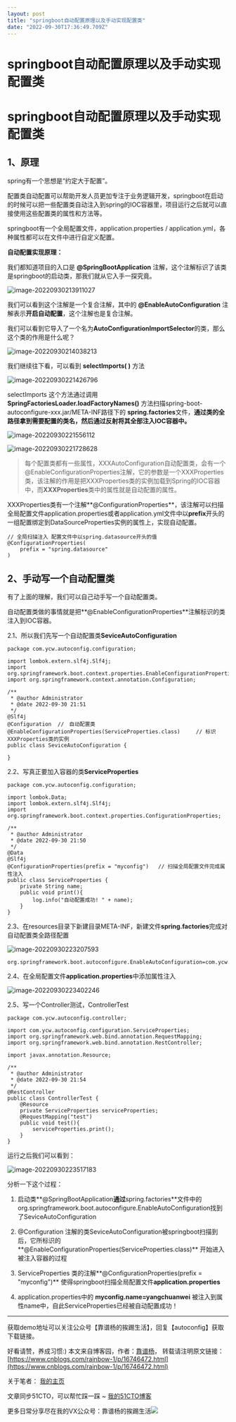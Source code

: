 ```yaml
---
layout: post
title: "springboot自动配置原理以及手动实现配置类"
date: "2022-09-30T17:36:49.709Z"
---
```

springboot自动配置原理以及手动实现配置类
=========================

springboot自动配置原理以及手动实现配置类
=========================

1、原理
----

spring有一个思想是“约定大于配置”。

配置类自动配置可以帮助开发人员更加专注于业务逻辑开发，springboot在启动的时候可以把一些配置类自动注入到spring的IOC容器里，项目运行之后就可以直接使用这些配置类的属性和方法等。

springboot有一个全局配置文件，application.properties / application.yml，各种属性都可以在文件中进行自定义配置。

**自动配置实现原理：**

我们都知道项目的入口是 **@SpringBootApplication** 注解，这个注解标识了该类是springboot的启动类，那我们就从它入手一探究竟。

![image-20220930213911027](https://raw.githubusercontent.com/SAH01/wordpress-img/master/imgs/image-20220930213911027.png)

我们可以看到这个注解是一个复合注解，其中的 **@EnableAutoConfiguration** 注解表示**开启自动配置**，这个注解也是复合注解。

我们可以看到它导入了一个名为**AutoConfigurationImportSelector**的类，那么这个类的作用是什么呢？

![image-20220930214038213](https://raw.githubusercontent.com/SAH01/wordpress-img/master/imgs/image-20220930214038213.png)

我们继续往下看，可以看到 **selectImports( )** 方法

![image-20220930221426796](https://raw.githubusercontent.com/SAH01/wordpress-img/master/imgs/image-20220930221426796.png)

selectImports 这个方法通过调用 **SpringFactoriesLoader.loadFactoryNames()** 方法扫描spring-boot-autoconfigure-xxx.jar/META-INF路径下的 **spring.factories**文件，**通过类的全路径拿到需要配置的类名，然后通过反射将其全部注入IOC容器中。**

![image-20220930221556112](https://raw.githubusercontent.com/SAH01/wordpress-img/master/imgs/image-20220930221556112.png)

![image-20220930221728628](https://raw.githubusercontent.com/SAH01/wordpress-img/master/imgs/image-20220930221728628.png)

> 每个配置类都有一些属性，XXXAutoConfiguration自动配置类，会有一个@EnableConfigurationProperties注解，它的参数是一个XXXProperties类，该注解的作用是把XXXProperties类的实例加载到Spring的IOC容器中，而**XXXProperties**类中的属性就是自动配置的属性。

XXXProperties类有一个注解**@ConfigurationProperties**，该注解可以扫描全局配置文件application.properties或者application.yml文件中以**prefix**开头的一组配置绑定到DataSourceProperties实例的属性上，实现自动配置。

    // 全局扫描注入 配置文件中以spring.datasource开头的值
    @ConfigurationProperties(
        prefix = "spring.datasource"
    )
    

2、手动写一个自动配置类
------------

有了上面的理解，我们可以自己动手写一个自动配置类。

自动配置类做的事情就是把**@EnableConfigurationProperties**注解标识的类注入到IOC容器。

2.1、所以我们先写一个自动配置类**SeviceAutoConfiguration**

    package com.ycw.autoconfig.configuration;
    
    import lombok.extern.slf4j.Slf4j;
    import org.springframework.boot.context.properties.EnableConfigurationProperties;
    import org.springframework.context.annotation.Configuration;
    
    /**
     * @author Administrator
     * @date 2022-09-30 21:51
     */
    @Slf4j
    @Configuration  //　自动配置类
    @EnableConfigurationProperties(ServiceProperties.class)     // 标识XXXProperties类的实例
    public class SeviceAutoConfiguration {
    
    }
    

2.2、写真正要加入容器的类**ServiceProperties**

    package com.ycw.autoconfig.configuration;
    
    import lombok.Data;
    import lombok.extern.slf4j.Slf4j;
    import org.springframework.boot.context.properties.ConfigurationProperties;
    
    /**
     * @author Administrator
     * @date 2022-09-30 21:50
     */
    @Data
    @Slf4j
    @ConfigurationProperties(prefix = "myconfig")   // 扫描全局配置文件完成属性注入
    public class ServiceProperties {
    	private String name;
    	public void print(){
    		log.info("自动配置成功! " + name);
    	}
    }
    
    

2.3、在resources目录下新建目录META-INF，新建文件**spring.factories**完成对自动配置类全路径配置

![image-20220930223207593](https://raw.githubusercontent.com/SAH01/wordpress-img/master/imgs/image-20220930223207593.png)

    org.springframework.boot.autoconfigure.EnableAutoConfiguration=com.ycw.autoconfig.configuration.SeviceAutoConfiguration
    

2.4、在全局配置文件**application.properties**中添加属性注入

![image-20220930223402246](https://raw.githubusercontent.com/SAH01/wordpress-img/master/imgs/image-20220930223402246.png)

2.5、写一个Controller测试，ControllerTest

    package com.ycw.autoconfig.controller;
    
    import com.ycw.autoconfig.configuration.ServiceProperties;
    import org.springframework.web.bind.annotation.RequestMapping;
    import org.springframework.web.bind.annotation.RestController;
    
    import javax.annotation.Resource;
    
    /**
     * @author Administrator
     * @date 2022-09-30 21:54
     */
    @RestController
    public class ControllerTest {
    	@Resource
    	private ServiceProperties serviceProperties;
    	@RequestMapping("test")
    	public void test(){
    		serviceProperties.print();
    	}
    }
    

运行之后我们可以看到：

![image-20220930223517183](https://raw.githubusercontent.com/SAH01/wordpress-img/master/imgs/image-20220930223517183.png)

分析一下这个过程：

1.  启动类**@SpringBootApplication**通过**spring.factories**文件中的org.springframework.boot.autoconfigure.EnableAutoConfiguration找到了SeviceAutoConfiguration
    
2.  @Configuration 注解的类SeviceAutoConfiguration被springboot扫描到后，它所标识的**@EnableConfigurationProperties(ServiceProperties.class)** 开始进入被注入容器的过程
    
3.  ServiceProperties 类的注解**@ConfigurationProperties(prefix = "myconfig")** 使得springboot扫描全局配置文件**application.properties**
    
4.  application.properties中的 **myconfig.name=yangchuanwei** 被注入到属性name中，自此ServiceProperties已经被自动配置成功！
    

* * *

获取demo地址可以关注公众号【靠谱杨的挨踢生活】，回复【autoconfig】获取下载链接。

好看请赞，养成习惯:) 本文来自博客园，作者：[靠谱杨](https://www.cnblogs.com/rainbow-1/)， 转载请注明原文链接：[https://www.cnblogs.com/rainbow-1/p/16746472.html](https://www.cnblogs.com/rainbow-1/p/16746472.html)

关于笔者： [我的主页](https://www.reliableyang.cn/)

文章同步51CTO，可以帮忙踩一踩 ~ [我的51CTO博客](https://blog.51cto.com/reliableyang)

更多日常分享尽在我的VX公众号：靠谱杨的挨踢生活![](https://images.cnblogs.com/cnblogs_com/rainbow-1/1865823/o_220905015159_qrcode_for_gh_b43a6022f2e4_258.jpg)